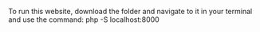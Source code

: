 To run this website, download the folder and navigate to it in your terminal and use the command: php -S localhost:8000